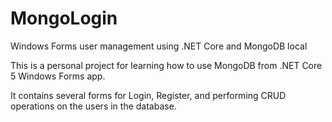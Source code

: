 # MongoLogin
Windows Forms user management using .NET Core and MongoDB local

This is a personal project for learning how to use MongoDB from .NET Core 5 Windows Forms app.

It contains several forms for Login, Register, and performing CRUD operations on the users in the database.
